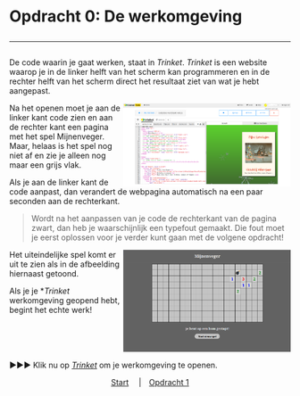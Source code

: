 # Opdracht 0: De werkomgeving<hr>

De code waarin je gaat werken, staat in *Trinket*. *Trinket* is een website waarop je in de linker helft van het scherm kan programmeren en in de rechter helft van het scherm direct het resultaat ziet van wat je hebt aangepast.  

<img src="images/trinket.png" alt="drawing" width="300" align="right"/>

Na het openen moet je aan de linker kant code zien en aan de rechter kant een pagina met het spel Mijnenveger. Maar, helaas is het spel nog niet af en zie je alleen nog maar een grijs vlak.

Als je aan de linker kant de code aanpast, dan verandert de webpagina automatisch na een paar seconden aan de rechterkant. 

 > Wordt na het aanpassen van je code de rechterkant van de pagina zwart, dan heb je waarschijnlijk een typefout gemaakt. Die fout moet je eerst oplossen voor je verder kunt gaan met de volgene opdracht!

<img src="images/mijnenveger0_1.png" alt="drawing" width="300" align="right"/>

Het uiteindelijke spel komt er uit te zien als in de afbeelding hiernaast getoond.  

Als je je **Trinket* werkomgeving geopend hebt, begint het echte werk! 
<br><br><br><br><br>

▶▶▶ Klik nu op <a href="https://trinket.io/embed/html/xxxxxxxxxxxx" target="_blank">*Trinket*</a> om je werkomgeving te openen.  


<center>
<a href="./Instructies.md">Start</a>&emsp; 
|&emsp;<a href="./mijnenveger-opdracht1.md">Opdracht 1</a>
</center>